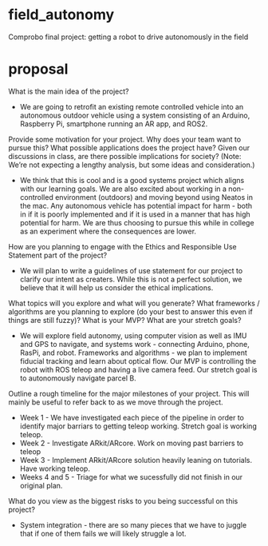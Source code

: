 # field_autonomy
Comprobo final project: getting a robot to drive autonomously in the field

# proposal
What is the main idea of the project?
* We are going to retrofit an existing remote controlled vehicle into an autonomous outdoor vehicle using a system consisting of an Arduino, Raspberry Pi, smartphone running an AR app, and ROS2.

Provide some motivation for your project. Why does your team want to pursue this? What possible applications does the project have? Given our discussions in class, are there possible implications for society? (Note: We’re not expecting a lengthy analysis, but some ideas and consideration.)
* We think that this is cool and is a good systems project which aligns with our learning goals. We are also excited about working in a non-controlled environment (outdoors) and moving beyond using Neatos in the mac. Any autonomous vehicle has potential impact for harm - both in if it is poorly implemented and if it is used in a manner that has high potential for harm. We are thus choosing to pursue this while in college as an experiment where the consequences are lower.

How are you planning to engage with the Ethics and Responsible Use Statement part of the project?
* We will plan to write a guidelines of use statement for our project to clarify our intent as creaters. While this is not a perfect solution, we believe that it will help us consider the ethical implications.

What topics will you explore and what will you generate? What frameworks / algorithms are you planning to explore (do your best to answer this even if things are still fuzzy)? What is your MVP? What are your stretch goals?
* We will explore field autonomy, using computer vision as well as IMU and GPS to navigate, and systems work - connecting Arduino, phone, RasPi, and robot. Frameworks and algorithms - we plan to implement fiducial tracking and learn about optical flow. Our MVP is controlling the robot with ROS teleop and having a live camera feed. Our stretch goal is to autonomously navigate parcel B. 

Outline a rough timeline for the major milestones of your project. This will mainly be useful to refer back to as we move through the project.
* Week 1 - We have investigated each piece of the pipeline in order to identify major barriars to getting teleop working. Stretch goal is working teleop.
* Week 2 - Investigate ARkit/ARcore. Work on moving past barriers to teleop
* Week 3 - Implement ARkit/ARcore solution heavily leaning on tutorials. Have working teleop.
* Weeks 4 and 5 - Triage for what we sucessfully did not finish in our original plan.

What do you view as the biggest risks to you being successful on this project?
* System integration - there are so many pieces that we have to juggle that if one of them fails we will likely struggle a lot.

